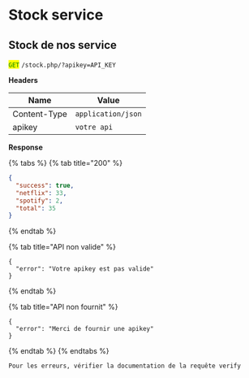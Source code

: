 # Stock service

## Stock de nos service

<mark style="color:green;">`GET`</mark> `/stock.php/?apikey=API_KEY`

**Headers**

| Name         | Value              |
| ------------ | ------------------ |
| Content-Type | `application/json` |
| apikey       | `votre api`        |

**Response**

{% tabs %}
{% tab title="200" %}
```json
{
  "success": true,
  "netflix": 33,
  "spotify": 2,
  "total": 35
}
```
{% endtab %}

{% tab title="API non valide" %}
```
{
  "error": "Votre apikey est pas valide"
}
```
{% endtab %}

{% tab title="API non fournit" %}
```
{
  "error": "Merci de fournir une apikey"
}
```
{% endtab %}
{% endtabs %}

```
Pour les erreurs, vérifier la documentation de la requête verify
```
